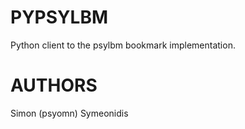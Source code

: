 # PYPSYLBM

Python client to the psylbm bookmark implementation.

# AUTHORS

Simon (psyomn) Symeonidis
